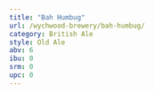 ```yaml
---
title: "Bah Humbug"
url: /wychwood-brewery/bah-humbug/
category: British Ale
style: Old Ale
abv: 6
ibu: 0
srm: 0
upc: 0
---
```


